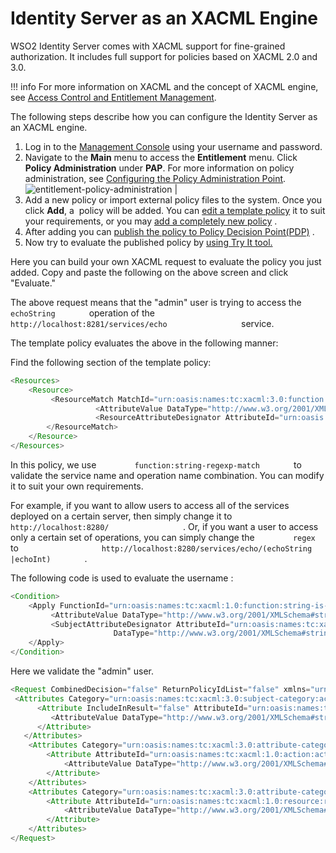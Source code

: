 # Identity Server as an XACML Engine

WSO2 Identity Server comes with XACML support for fine-grained
authorization. It includes full support for policies based on XACML
2.0 and 3.0.

!!! info
    For more information on XACML and the concept of XACML engine, see
    [Access Control and Entitlement
    Management](../../getting-started/access-control-and-entitlement-management).

The following steps describe how you can configure the Identity Server
as an XACML engine.

1.  Log in to the [Management
    Console](../../setup/getting-started-with-the-management-console) using your
    username and password.
2.  Navigate to the **Main** menu to access the **Entitlement** menu.
    Click **Policy Administration** under **PAP**. For more information
    on policy administration, see [Configuring the Policy Administration
    Point](../../tutorials/configuring-the-policy-administration-point).  
    ![entitlement-policy-administration](../../assets/img/tutorials/entitlement-policy-administration.png) 
    \|
3.  Add a new policy or import external policy files to the system. Once
    you click **Add**, a  policy will be added. You can [edit a
    template
    policy](../../tutorials/writing-a-xacml-policy-using-a-policy-template)
    it to suit your requirements, or you may [add a completely new
    policy](../../tutorials/creating-a-xacml-policy)
    .
4.  After adding you can [publish the policy to Policy Decision
    Point(PDP)](../../tutorials/publishing-a-xacml-policy)
    .
5.  Now try to evaluate the published policy by [using Try It
    tool.](../../using-wso2-identity-server/evaluating-a-xacml-policy)

Here you can build your own XACML request to evaluate the policy you
just added. Copy and paste the following on the above screen and click
"Evaluate."

The above request means that the "admin" user is trying to access the
`         echoString        ` operation of the
`                   http://localhost:8281/services/echo                 `
service.

The template policy evaluates the above in the following manner:

Find the following section of the template policy:

``` java
<Resources>
    <Resource>
         <ResourceMatch MatchId="urn:oasis:names:tc:xacml:3.0:function:string-regexp-match">
                   <AttributeValue DataType="http://www.w3.org/2001/XMLSchema#string">http://localhost:8280/services/echo/echoString   </AttributeValue
                   <ResourceAttributeDesignator AttributeId="urn:oasis:names:tc:xacml:1.0:resource:resource-id" DataType="http://www.w3.org/2001/XMLSchema#string"/>
        </ResourceMatch>
    </Resource>
</Resources>
```

In this policy, we use `         function:string-regexp-match        `
to validate the service name and operation name combination. You can
modify it to suit your own requirements.

For example, if you want to allow users to access all of the services
deployed on a certain server, then simply change it to
`                   http://localhost:8280/                 ` . Or, if
you want a user to access only a certain set of operations, you can
simply change the `         regex        ` to
`                   http://localhost:8280/services/echo/(echoString                 `
`         |echoInt)        ` .

The following code is used to evaluate the username :

``` java
<Condition>
    <Apply FunctionId="urn:oasis:names:tc:xacml:1.0:function:string-is-in">
         <AttributeValue DataType="http://www.w3.org/2001/XMLSchema#string">admin</AttributeValue>
         <SubjectAttributeDesignator AttributeId="urn:oasis:names:tc:xacml:1.0:subject:subject-id"
                       DataType="http://www.w3.org/2001/XMLSchema#string" SubjectCategory="urn:oasis:names:tc:xacml:1.0:subject-category:access-subject"/>
    </Apply>
</Condition>
```

Here we validate the "admin" user.

``` java
<Request CombinedDecision="false" ReturnPolicyIdList="false" xmlns="urn:oasis:names:tc:xacml:3.0:core:schema:wd-17">
 <Attributes Category="urn:oasis:names:tc:xacml:3.0:subject-category:access-subject">
      <Attribute IncludeInResult="false" AttributeId="urn:oasis:names:tc:xacml:1.0:subject:subject-id">
         <AttributeValue DataType="http://www.w3.org/2001/XMLSchema#string">admin</AttributeValue>
      </Attribute>
   </Attributes>
    <Attributes Category="urn:oasis:names:tc:xacml:3.0:attribute-category:action">
        <Attribute AttributeId="urn:oasis:names:tc:xacml:1.0:action:action-id" IncludeInResult="false">
            <AttributeValue DataType="http://www.w3.org/2001/XMLSchema#string">read</AttributeValue>
        </Attribute>
    </Attributes>
    <Attributes Category="urn:oasis:names:tc:xacml:3.0:attribute-category:resource">
        <Attribute AttributeId="urn:oasis:names:tc:xacml:1.0:resource:resource-id" IncludeInResult="false">
            <AttributeValue DataType="http://www.w3.org/2001/XMLSchema#string">http://localhost:8280/services/echo/echoString </AttributeValue>
        </Attribute>
    </Attributes>
</Request> 
```

